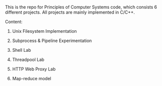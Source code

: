 This is the repo for Principles of Computer Systems code, which consists 6 different projects. All projects are mainly implemented in C/C++.

Content:

1. Unix Filesystem Implementation

2. Subprocess & Pipeline Experimentation

3. Shell Lab

4. Threadpool Lab

5. HTTP Web Proxy Lab

6. Map-reduce model 

